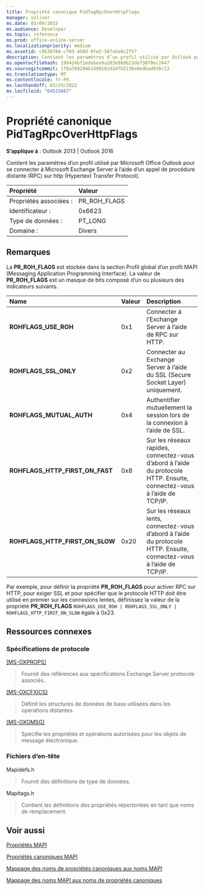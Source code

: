```yaml
---
title: Propriété canonique PidTagRpcOverHttpFlags
manager: soliver
ms.date: 03/09/2015
ms.audience: Developer
ms.topic: reference
ms.prod: office-online-server
ms.localizationpriority: medium
ms.assetid: c8b30768-cf83-450d-9fe2-567a5e0c2f57
description: Contient les paramètres d’un profil utilisé par Outlook pour se connecter à Microsoft Exchange Server à l’aide d’un RPC sur HTTP.
ms.openlocfilehash: 199424bf1edebee9a283e98db23de738f0ec2447
ms.sourcegitcommit: 1f8a789204b2498101d24fb5136e8ed6ad026c13
ms.translationtype: MT
ms.contentlocale: fr-FR
ms.lasthandoff: 03/29/2022
ms.locfileid: "64523667"
---
```

# <a name="pidtagrpcoverhttpflags-canonical-property"></a>Propriété canonique PidTagRpcOverHttpFlags

  
  
**S’applique à** : Outlook 2013 | Outlook 2016 
  
Contient les paramètres d’un profil utilisé par Microsoft Office Outlook pour se connecter à Microsoft Exchange Server à l’aide d’un appel de procédure distante (RPC) sur http (Hypertext Transfer Protocol).
  
|Propriété |Valeur |
|:-----|:-----|
|Propriétés associées :  <br/> |PR_ROH_FLAGS  <br/> |
|Identificateur :  <br/> |0x6623  <br/> |
|Type de données :  <br/> |PT_LONG  <br/> |
|Domaine :  <br/> |Divers  <br/> |
   
## <a name="remarks"></a>Remarques

La **PR_ROH_FLAGS** est stockée dans la section Profil global d’un profil MAPI (Messaging Application Programming Interface). La valeur de **PR_ROH_FLAGS** est un masque de bits composé d’un ou plusieurs des indicateurs suivants. 
  
|**Name**|**Valeur**|**Description**|
|:-----|:-----|:-----|
|**ROHFLAGS_USE_ROH** <br/> |0x1  <br/> |Connecter à l’Exchange Server à l’aide de RPC sur HTTP. |
|**ROHFLAGS_SSL_ONLY** <br/> |0x2  <br/> |Connecter au Exchange Server à l’aide du SSL (Secure Socket Layer) uniquement. |
|**ROHFLAGS_MUTUAL_AUTH** <br/> |0x4  <br/> |Authentifier mutuellement la session lors de la connexion à l’aide de SSL. |
|**ROHFLAGS_HTTP_FIRST_ON_FAST** <br/> |0x8  <br/> |Sur les réseaux rapides, connectez-vous d’abord à l’aide du protocole HTTP. Ensuite, connectez-vous à l’aide de TCP/IP. |
|**ROHFLAGS_HTTP_FIRST_ON_SLOW** <br/> |0x20  <br/> |Sur les réseaux lents, connectez-vous d’abord à l’aide du protocole HTTP. Ensuite, connectez-vous à l’aide de TCP/IP. |
   
Par exemple, pour définir la propriété **PR_ROH_FLAGS** pour activer RPC sur HTTP, pour exiger SSL et pour spécifier que le protocole HTTP doit être utilisé en premier sur les connexions lentes, définissez la valeur de la propriété **PR_ROH_FLAGS**  `ROHFLAGS_USE_ROH | ROHFLAGS_SSL_ONLY | ROHFLAGS_HTTP_FIRST_ON_SLOW` égale à 0x23. 
  
## <a name="related-resources"></a>Ressources connexes

### <a name="protocol-specifications"></a>Spécifications de protocole

[[MS-OXPROPS]](https://msdn.microsoft.com/library/f6ab1613-aefe-447d-a49c-18217230b148%28Office.15%29.aspx)
  
> Fournit des références aux spécifications Exchange Server protocole associés.
    
[[MS-OXCFXICS]](https://msdn.microsoft.com/library/b9752f3d-d50d-44b8-9e6b-608a117c8532%28Office.15%29.aspx)
  
> Définit les structures de données de base utilisées dans les opérations distantes.
    
[[MS-OXOMSG]](https://msdn.microsoft.com/library/daa9120f-f325-4afb-a738-28f91049ab3c%28Office.15%29.aspx)
  
> Spécifie les propriétés et opérations autorisées pour les objets de message électronique.
    
### <a name="header-files"></a>Fichiers d’en-tête

Mapidefs.h
  
> Fournit des définitions de type de données.
    
Mapitags.h
  
> Contient les définitions des propriétés répertoriées en tant que noms de remplacement.
    
## <a name="see-also"></a>Voir aussi



[Propriétés MAPI](mapi-properties.md)
  
[Propriétés canoniques MAPI](mapi-canonical-properties.md)
  
[Mappage des noms de propriétés canoniques aux noms MAPI](mapping-canonical-property-names-to-mapi-names.md)
  
[Mappage des noms MAPI aux noms de propriétés canoniques](mapping-mapi-names-to-canonical-property-names.md)


